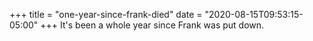 +++
title = "one-year-since-frank-died"
date = "2020-08-15T09:53:15-05:00"
+++
It's been a whole year since Frank was put down.
